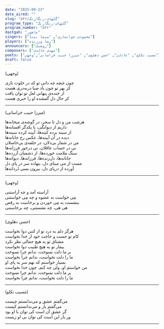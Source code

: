 ```yaml
---
date: "2025-09-23"
date_aired: ""
slug: "گلهای-رنگارنگ/۵۴۶"
program_type: "گلهای-رنگارنگ"
program_number: "۵۴۶"
dastgah: "ماهور"
singers: ["محمودی خوانساری", "سیما بینا"]
players: ["رضا ورزنده"]
announcers: ["روشنک"]
composers: ["مهدی خالدی"]
poets: ["مسیب تکلو", "عادلی", "حسن دهلوی", "میرزا حبیب خراسانی","وجهی"]
draft: false
---
```


(وجهی)  

چون غنچه چه دانی تو که در خلوت نازی  
کز بهر تو چون باد صبا دربه‌دری ھست  
از خنده‌ی پنھانی لعل تو توان یافت  
کز حال دل گمشده او را خبری ھست

---

(میرزا حبیب خراسانی)

هرشب من و دل تا سحر، در گوشه‌ی میخانه‌ها  
داریم از دیوانگی، با یكدگر افسانه‌ها  
از سینه برده كینه‌ها، آیینه كرده سینه‌ها  
دیده در آن آیینه‌ها، عكس رخ جانانه‌ها  
من در شمار بی‌دلان، در حلقه‌ی بی‌حاصلان  
نی در حساب عاقلان، نی درخور فرزانه‌ها  
سنگ ملامت خورده‌ها، از دشمنان آزرده‌ها  
جانانه‌ها، دل‌زنده‌ها، فرزانه‌ها، دیوانه‌ها  
مست از می مینای دل، بنهاده سر در پای دل  
آورده از دریای دل، بیرون بسی دُردانه‌ها

---

(وجهی)

آراسته آمد و چه آراستنی  
مِی خواست به عشوه و چه مِی خواستنی  
بنشست به مِی خوردن و برخاست به رقص  
هی هی، چه نشستنی، چه برخاستنی  

---

(حسن دهلوی)

هرگز دلم به درد تو از كس دوا نخواست  
كام تو جست و حاجت خود از خدا نخواست  
مشتاق تو به هیچ جمالی نظر نكرد  
بیمار تو به هیچ طبیب دوا نخواست  
بر ما دلت نسوخت، ندانم چرا نسوخت  
ما را دلت نخواست، ندانم چرا نخواست  
بسیار خواستم كه نهم سر به پای او  
من خواستم او، ولی چه كنم، چون خدا نخواست  
بر ما دلت نسوخت، ندانم چرا نسوخت  
ما را دلت نخواست، ندانم چرا نخواست

---

(مسیب تکلو)


می‌گفتم عشق و می‌ندانستم چیست  
می‌گفتم یار و می‌ندانستم كیست  
گر عشق آن است كی توان با او بود  
ور یار این است كی توان بی او زیست  

---
